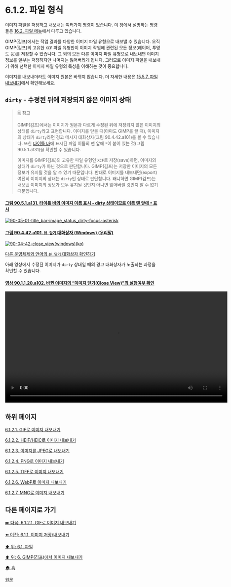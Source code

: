 # 6.1.2. 파일 형식
이미지 파일을 저장하고 내보내는 여러가지 명령이 있습니다. 이 장에서 설명하는 명령들은 [16.2. 파일 메뉴](./16-02-00-the-file-menu.md)에서 다루고 있습니다.

GIMP(김프)에서는 작업 결과를 다양한 이미지 파일 유형으로 내보낼 수 있습니다. 오직 GIMP(김프)의 고유한 `XCF` 파일 유형만이 이미지 작업에 관련된 모든 정보(레이어, 투명도 등)를 저장할 수 있습니다. 그 외의 모든 다른 이미지 파일 유형으로 내보내면 이미지 정보를 일부는 저장하지만 나머지는 잃어버리게 됩니다. 그러므로 이미지 파일을 내보내기 위해 선택한 이미지 파일 유형의 특성을 이해하는 것이 중요합니다.

이미지를 내보내더라도 이미지 원본은 바뀌지 않습니다. 더 자세한 내용은 [15.5.7. 파일 내보내기](./15-05-07-export-file.md)에서 확인해보세요.

## `dirty` - 수정된 뒤에 저장되지 않은 이미지 상태

> 🗒️ 참고
>
> GIMP(김프)에서는 이미지가 원본과 다르게 수정된 뒤에 저장되지 않은 이미지의 상태를 `dirty`라고 표현합니다. 이미지를 닫을 때(아마도 GIMP를 끌 때), 이미지의 상태가 `dirty`라면 경고 메시지 대화상자(그림 90.4.42.a101)를 볼 수 있습니다. 또한 [타이틀 바](./03-02-02-01-title-bar.md)에 표시된 파일 이름의 맨 앞에 `*`이 붙어 있는 것(그림 90.5.1.a131)을 확인할 수 있습니다.
>
> 이미지를 GIMP(김프)의 고유한 파일 유형인 `XCF`로 저장(save)하면, 이미지의 상태가 `dirty`가 아닌 것으로 판단합니다. GIMP(김프)는 저장한 이미지의 모든 정보가 유지될 것을 알 수 있기 때문입니다. 반대로 이미지를 내보내면(export) 여전히 이미지의 상태는 `dirty`인 상태로 판단합니다. 왜냐하면 GIMP(김프)는 내보낸 이미지의 정보가 모두 유지될 것인지 아니면 잃어버릴 것인지 알 수 없기 때문입니다.

#### [그림 90.5.1.a131. 타이틀 바의 이미지 이름 표시 - dirty 상태이므로 이름 맨 앞에 `*` 표시](https://wonder13662.github.io/gimp/2.10.36_ko/90-05-01-title_bar.html#%EA%B7%B8%EB%A6%BC-9051a131-%ED%83%80%EC%9D%B4%ED%8B%80-%EB%B0%94%EC%9D%98-%EC%9D%B4%EB%AF%B8%EC%A7%80-%EC%9D%B4%EB%A6%84-%ED%91%9C%EC%8B%9C---dirty-%EC%83%81%ED%83%9C%EC%9D%B4%EB%AF%80%EB%A1%9C-%EC%9D%B4%EB%A6%84-%EB%A7%A8-%EC%95%9E%EC%97%90--%ED%91%9C%EC%8B%9C)
[![90-05-01-title_bar-image_status_dirty-focus-asterisk](https://github.com/wonder13662/gimp/assets/15767104/a02c4aad-a110-4391-93cd-ac03a813b8f3)](https://wonder13662.github.io/gimp/2.10.36_ko/90-05-01-title_bar.html#%EA%B7%B8%EB%A6%BC-9051a131-%ED%83%80%EC%9D%B4%ED%8B%80-%EB%B0%94%EC%9D%98-%EC%9D%B4%EB%AF%B8%EC%A7%80-%EC%9D%B4%EB%A6%84-%ED%91%9C%EC%8B%9C---dirty-%EC%83%81%ED%83%9C%EC%9D%B4%EB%AF%80%EB%A1%9C-%EC%9D%B4%EB%A6%84-%EB%A7%A8-%EC%95%9E%EC%97%90--%ED%91%9C%EC%8B%9C)

#### [그림 90.4.42.a101. `뷰 닫기` 대화상자 (Windows) (우리말)](https://wonder13662.github.io/gimp/2.10.36_ko/90-04-42-close_view.html#%EA%B7%B8%EB%A6%BC-90442a101-%EB%B7%B0-%EB%8B%AB%EA%B8%B0-%EB%8C%80%ED%99%94%EC%83%81%EC%9E%90-windows-%EC%9A%B0%EB%A6%AC%EB%A7%90)
[![90-04-42-close_view(windows)(ko)](https://github.com/wonder13662/gimp/assets/15767104/310282c7-ac1e-42ca-8741-78fd81577bc2)](https://wonder13662.github.io/gimp/2.10.36_ko/90-04-42-close_view.html#%EA%B7%B8%EB%A6%BC-90442a101-%EB%B7%B0-%EB%8B%AB%EA%B8%B0-%EB%8C%80%ED%99%94%EC%83%81%EC%9E%90-windows-%EC%9A%B0%EB%A6%AC%EB%A7%90)

[다른 운영체제와 언어의 `뷰 닫기` 대화상자 확인하기](./90-04-42-close_view.md)

아래 영상에서 수정된 이미지가 `dirty` 상태일 때의 경고 대화상자가 노출되는 과정을 확인할 수 있습니다.
#### [영상 90.1.1.20.a102. 바뀐 이미지의 “이미지 닫기(Close View)”의 실행여부 확인](https://wonder13662.github.io/gimp/2.10.36_ko/90-01-01-filex-20-close_view.html#%EC%98%81%EC%83%81-901120a102-%EB%B0%94%EB%80%90-%EC%9D%B4%EB%AF%B8%EC%A7%80%EC%9D%98-%EC%9D%B4%EB%AF%B8%EC%A7%80-%EB%8B%AB%EA%B8%B0close-view%EC%9D%98-%EC%8B%A4%ED%96%89%EC%97%AC%EB%B6%80-%ED%99%95%EC%9D%B8)
<video controls="controls" width="720" environment="MacOS:Sonoma 14.2.1 GIMP 2.10.36" src="https://github.com/wonder13662/gimp/assets/15767104/00f55691-d4a1-42d3-90a4-f3c8c75f50b3"></video>

## 하위 페이지

[6.1.2.1. GIF로 이미지 내보내기](./06-01-02-01-export_image_as_gif.md)

[6.1.2.2. HEIF/HEIC로 이미지 내보내기](./06-01-02-02-export_image_as_heif.md)

[6.1.2.3. 이미지를 JPEG로 내보내기](./06-01-02-03-export_image_as_jpeg.md)

[6.1.2.4. PNG로 이미지 내보내기](./06-01-02-04-export_image_as_png.md)

[6.1.2.5. TIFF로 이미지 내보내기](./06-01-02-05-export_image_as_tiff.md)

[6.1.2.6. WebP로 이미지 내보내기](./06-01-02-06-export_image_as_webp.md)

[6.1.2.7. MNG로 이미지 내보내기](./06-01-02-07-export_image_as_mng.md)

## 다른 페이지로 가기

[➡️ 다음: 6.1.2.1. GIF로 이미지 내보내기](./06-01-02-01-export_image_as_gif.md)

[⬅️ 이전: 6.1.1. 이미지 저장/내보내기](./06-01-01-save_export_images.md)

[⬆️ 위: 6.1. 파일](./06-01-00-files.md)

[⬆️ 위: 6. GIMP(김프)에서 이미지 내보내기](./06-00-getting-images-out-of-gimp.md)

[🏠 홈](./00-home.md)

[원문](https://docs.gimp.org/2.10/ko/gimp-images-out.html)
